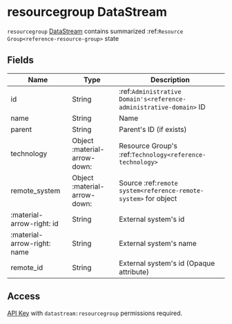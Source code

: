 # resourcegroup DataStream

`resourcegroup` [DataStream](index.md) contains summarized :ref:`Resource Group<reference-resource-group>`
state

## Fields

| Name                        | Type                         | Description                                                        |
| --------------------------- | ---------------------------- | ------------------------------------------------------------------ |
| id                          | String                       | :ref:`Administrative Domain's<reference-administrative-domain>` ID |
| name                        | String                       | Name                                                               |
| parent                      | String                       | Parent's ID (if exists)                                            |
| technology                  | Object :material-arrow-down: | Resource Group's :ref:`Technology<reference-technology>`           |
| remote_system               | Object :material-arrow-down: | Source :ref:`remote system<reference-remote-system>` for object    |
| :material-arrow-right: id   | String                       | External system's id                                               |
| :material-arrow-right: name | String                       | External system's name                                             |
| remote_id                   | String                       | External system's id (Opaque attribute)                            |

## Access

[API Key](../../../reference/concepts/apikey/index.md) with `datastream:resourcegroup` permissions
required.

